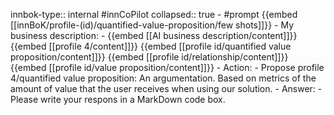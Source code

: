 innbok-type:: internal
#innCoPilot
collapsed:: true
	- #prompt {{embed [[innBoK/profile-(id)/quantified-value-proposition/few shots]]}}
		- My business description:
		- {{embed [[AI business description/content]]}} {{embed [[profile 4/content]]}} {{embed [[profile id/quantified value proposition/content]]}} {{embed [[profile id/relationship/content]]}} {{embed [[profile id/value proposition/content]]}}
		- Action:
		- Propose profile 4/quantified value proposition: An argumentation. Based on metrics of the amount of value that the user receives when using our solution.
		- Answer:
		- Please write your respons in a MarkDown code box.




